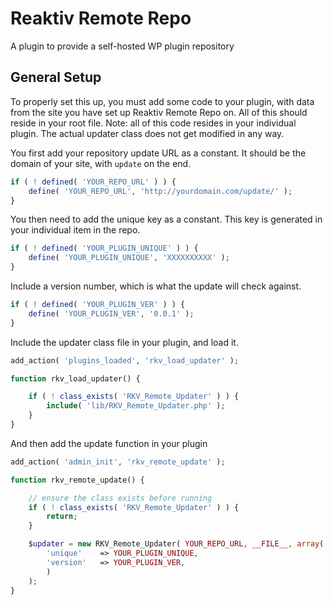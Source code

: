 Reaktiv Remote Repo
===================

A plugin to provide a self-hosted WP plugin repository


## General Setup ##

To properly set this up, you must add some code to your plugin, with data from the site you have set up Reaktiv Remote Repo on.
All of this should reside in your root file. Note: all of this code resides in your individual plugin. The actual updater class
does not get modified in any way.


You first add your repository update URL as a constant. It should be the domain of your site, with `update` on the end.

```php
if ( ! defined( 'YOUR_REPO_URL' ) ) {
	define( 'YOUR_REPO_URL', 'http://yourdomain.com/update/' );
}
```

You then need to add the unique key as a constant. This key is generated in your individual item in the repo.

```php
if ( ! defined( 'YOUR_PLUGIN_UNIQUE' ) ) {
	define( 'YOUR_PLUGIN_UNIQUE', 'XXXXXXXXXX' );
}
```

Include a version number, which is what the update will check against.

```php
if ( ! defined( 'YOUR_PLUGIN_VER' ) ) {
	define( 'YOUR_PLUGIN_VER', '0.0.1' );
}
```

Include the updater class file in your plugin, and load it.

```php
add_action( 'plugins_loaded', 'rkv_load_updater' );

function rkv_load_updater() {

	if ( ! class_exists( 'RKV_Remote_Updater' ) ) {
		include( 'lib/RKV_Remote_Updater.php' );
	}
}
```

And then add the update function in your plugin

```php
add_action( 'admin_init', 'rkv_remote_update' );

function rkv_remote_update() {

	// ensure the class exists before running
	if ( ! class_exists( 'RKV_Remote_Updater' ) ) {
		return;
	}

	$updater = new RKV_Remote_Updater( YOUR_REPO_URL, __FILE__, array(
		'unique'    => YOUR_PLUGIN_UNIQUE,
		'version'   => YOUR_PLUGIN_VER,
		)
	);
}
```
